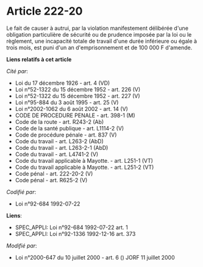 # Article 222-20

Le fait de causer à autrui, par la violation manifestement délibérée d'une obligation particulière de sécurité ou de prudence
imposée par la loi ou le règlement, une incapacité totale de travail d'une durée inférieure ou égale à trois mois, est puni
d'un an d'emprisonnement et de 100 000 F d'amende.

**Liens relatifs à cet article**

_Cité par_:

  - Loi du 17 décembre 1926 - art. 4 (VD)
  - Loi n°52-1322 du 15 décembre 1952 - art. 226 (V)
  - Loi n°52-1322 du 15 décembre 1952 - art. 227 (V)
  - Loi n°95-884 du 3 août 1995 - art. 25 (V)
  - Loi n°2002-1062 du 6 août 2002 - art. 14 (V)
  - CODE DE PROCEDURE PENALE - art. 398-1 (M)
  - Code de la route - art. R243-2 (Ab)
  - Code de la santé publique - art. L1114-2 (V)
  - Code de procédure pénale - art. 837 (V)
  - Code du travail - art. L263-2 (AbD)
  - Code du travail - art. L263-2-1 (AbD)
  - Code du travail - art. L4741-2 (V)
  - Code du travail applicable à Mayotte. - art. L251-1 (VT)
  - Code du travail applicable à Mayotte. - art. L251-2 (VT)
  - Code pénal - art. 222-20-2 (V)
  - Code pénal - art. R625-2 (V)

_Codifié par_:

  - Loi n°92-684 1992-07-22

**Liens**:

  - SPEC_APPLI: Loi n°92-684 1992-07-22 art. 1
  - SPEC_APPLI: Loi n°92-1336 1992-12-16 art. 373

_Modifié par_:

  - Loi n°2000-647 du 10 juillet 2000 - art. 6 () JORF 11 juillet 2000

